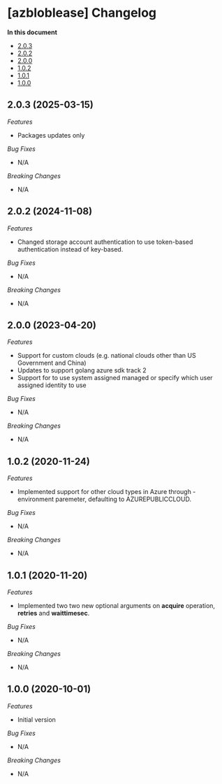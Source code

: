 # [azbloblease] Changelog

**In this document**

* [2.0.3](#2.0.3)
* [2.0.2](#2.0.2)
* [2.0.0](#2.0.0)
* [1.0.2](#1.0.2)
* [1.0.1](#1.0.1)
* [1.0.0](#1.0.0)

## 2.0.3 (2025-03-15)<a name="2.0.3"></a>
*Features*
* Packages updates only

*Bug Fixes*
* N/A

*Breaking Changes*
* N/A

## 2.0.2 (2024-11-08)<a name="2.0.2"></a>
*Features*
* Changed storage account authentication to use token-based authentication instead of key-based.

*Bug Fixes*
* N/A

*Breaking Changes*
* N/A

## 2.0.0 (2023-04-20)<a name="2.0.0"></a>
*Features*
* Support for custom clouds (e.g. national clouds other than US Government and China)
* Updates to support golang azure sdk track 2
* Support for to use system assigned managed or specify which user assigned identity to use

*Bug Fixes*
* N/A

*Breaking Changes*
* N/A

## 1.0.2 (2020-11-24)<a name="1.0.2"></a>
*Features*
* Implemented support for other cloud types in Azure through -environment paremeter, defaulting to AZUREPUBLICCLOUD.

*Bug Fixes*
* N/A

*Breaking Changes*
* N/A

## 1.0.1 (2020-11-20)<a name="1.0.1"></a>
*Features*
* Implemented two two new optional arguments on **acquire** operation, **retries** and **waittimesec**.

*Bug Fixes*
* N/A

*Breaking Changes*
* N/A
## 1.0.0 (2020-10-01)<a name="1.0.0"></a>
*Features*
* Initial version

*Bug Fixes*
* N/A

*Breaking Changes*
* N/A

